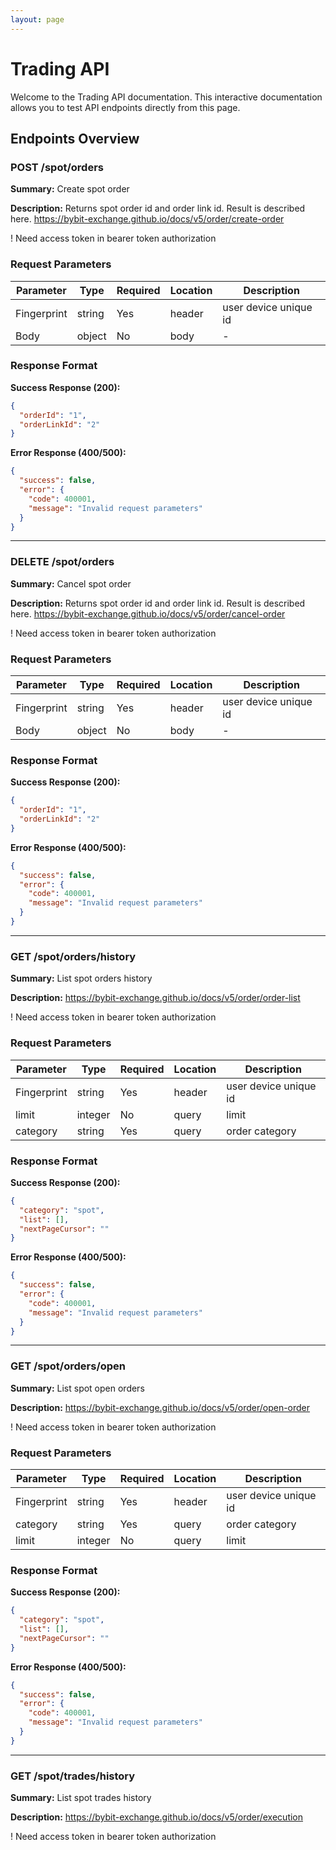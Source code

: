 ```yaml
---
layout: page
---
```


# Trading API

Welcome to the Trading API documentation. This interactive documentation allows you to test API endpoints directly from this page.

<InteractiveSpAPI />

## Endpoints Overview


### POST /spot/orders

**Summary:** Create spot order

**Description:** Returns spot order id and order link id. Result is described here.
https://bybit-exchange.github.io/docs/v5/order/create-order

! Need access token in bearer token authorization


### Request Parameters

| Parameter | Type | Required | Location | Description |
|-----------|------|----------|----------|-------------|
| Fingerprint | string | Yes | header | user device unique id |
| Body | object | No | body | - |



### Response Format

**Success Response (200):**
```json
{
  "orderId": "1",
  "orderLinkId": "2"
}
```

**Error Response (400/500):**
```json
{
  "success": false,
  "error": {
    "code": 400001,
    "message": "Invalid request parameters"
  }
}
```


---

### DELETE /spot/orders

**Summary:** Cancel spot order

**Description:** Returns spot order id and order link id. Result is described here.
https://bybit-exchange.github.io/docs/v5/order/cancel-order

! Need access token in bearer token authorization


### Request Parameters

| Parameter | Type | Required | Location | Description |
|-----------|------|----------|----------|-------------|
| Fingerprint | string | Yes | header | user device unique id |
| Body | object | No | body | - |



### Response Format

**Success Response (200):**
```json
{
  "orderId": "1",
  "orderLinkId": "2"
}
```

**Error Response (400/500):**
```json
{
  "success": false,
  "error": {
    "code": 400001,
    "message": "Invalid request parameters"
  }
}
```


---

### GET /spot/orders/history

**Summary:** List spot orders history

**Description:** https://bybit-exchange.github.io/docs/v5/order/order-list

! Need access token in bearer token authorization


### Request Parameters

| Parameter | Type | Required | Location | Description |
|-----------|------|----------|----------|-------------|
| Fingerprint | string | Yes | header | user device unique id |
| limit | integer | No | query | limit |
| category | string | Yes | query | order category |



### Response Format

**Success Response (200):**
```json
{
  "category": "spot",
  "list": [],
  "nextPageCursor": ""
}
```

**Error Response (400/500):**
```json
{
  "success": false,
  "error": {
    "code": 400001,
    "message": "Invalid request parameters"
  }
}
```


---

### GET /spot/orders/open

**Summary:** List spot open orders

**Description:** https://bybit-exchange.github.io/docs/v5/order/open-order

! Need access token in bearer token authorization


### Request Parameters

| Parameter | Type | Required | Location | Description |
|-----------|------|----------|----------|-------------|
| Fingerprint | string | Yes | header | user device unique id |
| category | string | Yes | query | order category |
| limit | integer | No | query | limit |



### Response Format

**Success Response (200):**
```json
{
  "category": "spot",
  "list": [],
  "nextPageCursor": ""
}
```

**Error Response (400/500):**
```json
{
  "success": false,
  "error": {
    "code": 400001,
    "message": "Invalid request parameters"
  }
}
```


---

### GET /spot/trades/history

**Summary:** List spot trades history

**Description:** https://bybit-exchange.github.io/docs/v5/order/execution

! Need access token in bearer token authorization

<script setup>
import InteractiveSpAPI from '../../.vitepress/theme/components/InteractiveSpAPI.vue'
</script>
